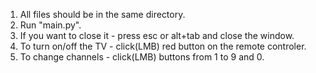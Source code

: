 1) All files should be in the same directory.
2) Run "main.py".
3) If you want to close it - press esc or alt+tab and close the window.
4) To turn on/off the TV - click(LMB) red button on the remote controler.
5) To change channels - click(LMB) buttons from 1 to 9 and 0.
